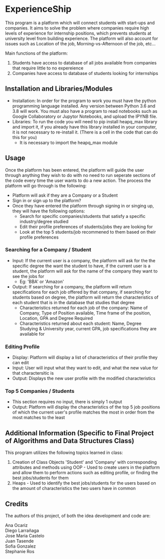 # ExperienceShip
This program is a platform which will connect students with start-ups and companies. It aims to solve the problem where companies require high levels of experience for internship positions, which prevents students at university level from building experience. The platform will also account for issues such as Location of the job, Morning-vs-Afternoon of the job, etc...

Main functions of the platform:
  1. Students have access to database of all jobs available from companies that require little to no expereience
  2. Companies have access to database of students looking for internships

## Installation and Libraries/Modules
* Installation: In order for the program to work you must have the python programming language installed. Any version between Python 3.6 and 3.8 will work. You must also have a program to read notebooks such as Google Collaboratory or Jupytor Notebooks, and upload the IPYNB file.
* Libraries: To run the code you will need to pip install heapq_max library and import it, if you already have this library installed in your computer, it is not necessary to re-install it. (There is a cell in the code that can do this for you)
  * It is necessary to import the heapq_max module

## Usage
Once the platform has been entered, the platform will guide the user through anything they wish to do with no need to run seperate sections of the code every time the user wants to do a new action. The process the platform will go through is the following:
* Platform will ask if they are a Company or a Student
* Sign in or sign up to the platform?
* Once they have entered the platform through signing in or singing up, they will have the following options:
  * Search for specific companies/students that satisfy a specific industry/degree studied
  * Edit their profile preferences of students/jobs they are looking for
  * Look at the top 5 students/job recommened to them based on their profile preferences
### Searching for a Company / Student
  * Input: If the current user is a company, the platform will ask for the the specific degree the want the student to have, if the current user is a student, the platform will ask for the name of the company they want to see the jobs for
    * Eg: 'BBA' or 'Amazon'
  * Output: If searching for a company, the platform will return specifications for each job offered by that company, if searching for students based on degree, the platform will return the characteristics of each student that is in the database that studies that degree
    * Characteristics returned for each job of the company: Name of Company, Type of Position available, Time frame of the position, Location, GPA and Degree Required
    * Characteristics returned about each student: Name, Degree Studying & University year, current GPA, job specifications they are available for
### Editing Profile
  * Display: Platform will display a list of characteristics of their profile they can edit
  * Input: User will input what they want to edit, and what the new value for that charactersitic is
  * Output: Displays the new user profile with the modified characteristics
### Top 5 Companies / Students
  * This section requires no input, there is simply 1 output
  * Output: Platform will display the characteristics of the top 5 job positions of which the current user's profile matches the most in order from the most matches to the least

## Additional Information (Specific to Final Project of Algorithms and Data Structures Class)
This program utilizes the following topics learned in class:
  1. Creation of Class Objects 'Student' and 'Company' with corresponding attributes and methods using OOP - Used to create users in the platform and allow them to perform actions such as editing profile, or finding the best jobs/students for them
  2. Heaps - Used to identify the best jobs/students for the users based on the amount of characteristics the two users have in common

## Credits
The authors of this project, of both the idea development and code are:

Ana Ocariz   
Diego Larrañaga  
Jose Maria Castelo   
Juan Tasende     
Sofia Gonzalez   
Stephanie Ros   
